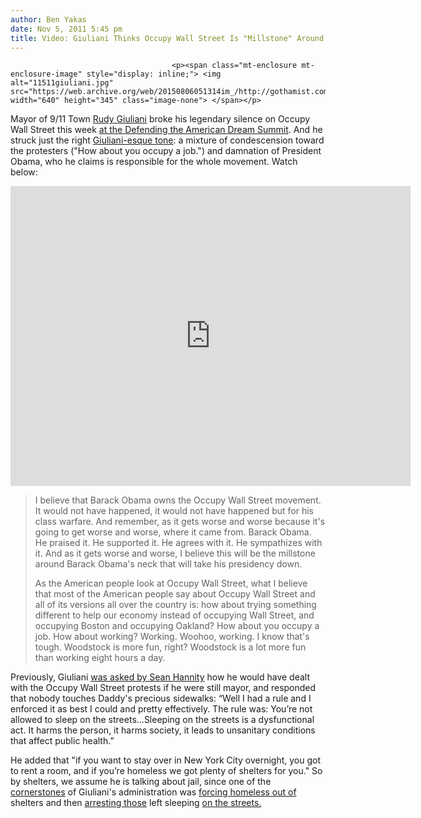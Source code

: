 ```yaml
---
author: Ben Yakas
date: Nov 5, 2011 5:45 pm
title: Video: Giuliani Thinks Occupy Wall Street Is "Millstone" Around Obama's Neck
---
```


	
										<p><span class="mt-enclosure mt-enclosure-image" style="display: inline;"> <img alt="11511giuliani.jpg" src="https://web.archive.org/web/20150806051314im_/http://gothamist.com/attachments/byakas/11511giuliani.jpg" width="640" height="345" class="image-none"> </span></p>

<p>Mayor of 9/11 Town <a href="https://web.archive.org/web/20150806051314/http://gothamist.com/tags/rudygiuliani">Rudy Giuliani</a> broke his legendary silence on Occupy Wall Street this week <a href="https://web.archive.org/web/20150806051314/http://www.realclearpolitics.com/video/2011/11/04/giuliani_ows_is_millstone_around_obamas_neck_that_will_take_presidency_down.html">at the Defending the American Dream Summit</a>. And he struck just the right <a href="https://web.archive.org/web/20150806051314/http://gothamist.com/2010/12/11/giuliani_makes_hypocritical_stand_a.php">Giuliani-esque tone</a>: a mixture of condescension toward the protesters (&quot;How about you occupy a job.&quot;) and damnation of President Obama, who he claims is responsible for the whole movement. Watch below:  </p>

<p><iframe width="640" height="480" src="https://web.archive.org/web/20150806051314if_/http://www.youtube.com/embed/lQsqlA3nS1E" frameborder="0" allowfullscreen></iframe></p>

<blockquote>I believe that Barack Obama owns the Occupy Wall Street movement. It would not have happened, it would not have happened but for his class warfare. And remember, as it gets worse and worse because it&apos;s going to get worse and worse, where it came from. Barack Obama. He praised it. He supported it. He agrees with it. He sympathizes with it. And as it gets worse and worse, I believe this will be the millstone around Barack Obama&apos;s neck that will take his presidency down.

<p>As the American people look at Occupy Wall Street, what I believe that most of the American people say about Occupy Wall Street and all of its versions all over the country is: how about trying something different to help our economy instead of occupying Wall Street, and occupying Boston and occupying Oakland? How about you occupy a job. How about working? Working. Woohoo, working. I know that&apos;s tough. Woodstock is more fun, right? Woodstock is a lot more fun than working eight hours a day.</p></blockquote><p></p>

<p>Previously, Giuliani <a href="https://web.archive.org/web/20150806051314/http://nation.foxnews.com/occupy-wall-street/2011/10/14/giuliani-i-wouldve-told-ows-protesters-streets-are-not-sleeping">was asked by Sean Hannity</a> how he would have dealt with the Occupy Wall Street protests if he were still mayor, and responded that nobody touches Daddy&apos;s precious sidewalks: &#x201C;Well I had a rule and I enforced it as best I could and pretty effectively. The rule was: You&#x2019;re not allowed to sleep on the streets...Sleeping on the streets is a dysfunctional act. It harms the person, it harms society, it leads to unsanitary conditions that affect public health.&#x201D; </p>

<p>He added that &quot;if you want to stay over in New York City overnight, you got to rent a room, and if you&#x2019;re homeless we got plenty of shelters for you.&quot; So by shelters, we assume he is talking about jail, since one of the <a href="https://web.archive.org/web/20150806051314/http://www.nytimes.com/1999/11/20/nyregion/in-wake-of-attack-giuliani-cracks-down-on-homeless.html?pagewanted=all&amp;src=pm">cornerstones</a> of Giuliani&apos;s administration was <a href="https://web.archive.org/web/20150806051314/http://coalhome.3cdn.net/85f04b4ed9480d1483_shm6inq8a.pdf">forcing homeless out of</a> shelters and then <a href="https://web.archive.org/web/20150806051314/http://www.time.com/time/magazine/article/0,9171,35839,00.html">arresting those</a> left sleeping <a href="https://web.archive.org/web/20150806051314/http://www.refuseandresist.org/resist_this/122900homeless.html">on the streets.</a></p>					
										
									
				